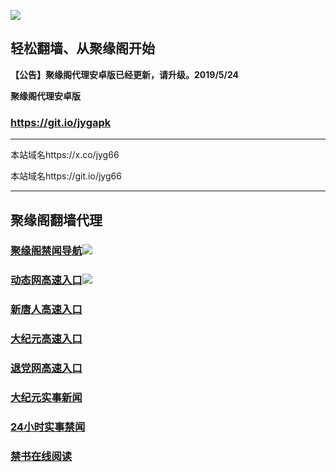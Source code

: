 ![](https://raw.githubusercontent.com/hao369/a/master/j.jpg)



## 轻松翻墙、从聚缘阁开始



**【公告】聚缘阁代理安卓版已经更新，请升级。2019/5/24**

 
**聚缘阁代理安卓版**
### https://git.io/jygapk  

***

本站域名https://x.co/jyg66 

本站域名https://git.io/jyg66



***




## 聚缘阁翻墙代理 



### [聚缘阁禁闻导航](https://bitter-cloud-040a.gsre453d.workers.dev)![](https://tup.vraet.cf/jyg.gif)



### [动态网高速入口](https://restless-wildflower-af50.bsfeetlprbnzg.workers.dev/-----http://hao149.ie99.eu.org/)![](https://tup.vraet.cf/jygdl.gif)


### [新唐人高速入口](https://restless-wildflower-af50.bsfeetlprbnzg.workers.dev/-----http://hao149.ie99.eu.org/)

### [大纪元高速入口](https://restless-wildflower-af50.bsfeetlprbnzg.workers.dev/-----http://hao149.ie99.eu.org/)

### [退党网高速入口](https://restless-wildflower-af50.bsfeetlprbnzg.workers.dev/-----http://hao149.ie99.eu.org/)






### [大纪元实事新闻](https://git.io/fjmgE)

### [24小时实事禁闻](https://git.io/fj3Go)

### [禁书在线阅读](https://git.io/fjJ5Z)






